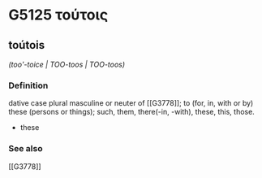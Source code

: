 # G5125 τούτοις

## toútois

_(too'-toice | TOO-toos | TOO-toos)_

### Definition

dative case plural masculine or neuter of [[G3778]]; to (for, in, with or by) these (persons or things); such, them, there(-in, -with), these, this, those.

- these

### See also

[[G3778]]

